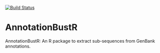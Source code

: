 [![Build Status](https://travis-ci.org/sborstein/AnnotationBustR.png)](https://travis-ci.org/sborstein/AnnotationBustR)

# AnnotationBustR
AnnotationBustR: An R package to extract sub-sequences from GenBank annotations.

